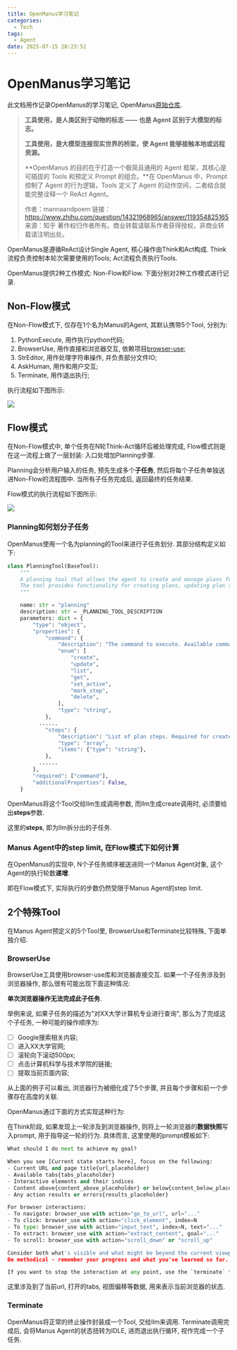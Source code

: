 ```yaml
---
title: OpenManus学习笔记
categories:
  - Tech
tags:
  - Agent
date: 2025-07-15 20:23:51
---
```



# OpenManus学习笔记

此文档用作记录OpenManus的学习笔记, OpenManus[原始仓库](https://github.com/FoundationAgents/OpenManus).

> **工具使用，是人类区别于动物的标志 —— 也是 Agent 区别于大模型的标志。**
>
> **工具使用，是大模型连接现实世界的桥梁，使 Agent 能够接触本地或远程资源。**
>
> **OpenManus 的目的在于打造一个极简且通用的 Agent 框架，其核心是可插拔的 Tools 和预定义 Prompt 的组合。**在 OpenManus 中，Prompt 控制了 Agent 的行为逻辑，Tools 定义了 Agent 的动作空间，二者结合就能完整诠释一个 ReAct Agent。
>
> 作者：mannaandpoem
> 链接：https://www.zhihu.com/question/14321968965/answer/119354825165
> 来源：知乎
> 著作权归作者所有。商业转载请联系作者获得授权，非商业转载请注明出处。



OpenManus是遵循ReAct设计Single Agent, 核心操作由Think和Act构成. Think流程负责控制本轮次需要使用的Tools; Act流程负责执行Tools.


OpenManus提供2种工作模式: Non-Flow和Flow. 下面分别对2种工作模式进行记录.

## Non-Flow模式

在Non-Flow模式下, 仅存在1个名为Manus的Agent, 其默认携带5个Tool, 分别为:

1. PythonExecute, 用作执行python代码;
2. BrowserUse, 用作直接和浏览器交互, 依赖项目[browser-use](https://github.com/browser-use/browser-use);
3. StrEditor, 用作处理字符串操作, 并负责部分文件IO;
4. AskHuman, 用作和用户交互;
5. Terminate, 用作退出执行;



执行流程如下图所示:



![](non_flow_graph.excalidraw.svg)

## Flow模式

在Non-Flow模式中, 单个任务在N轮Think-Act循环后被处理完成, Flow模式则是在这一流程上做了一层封装: 入口处增加Planning步骤.

Planning会分析用户输入的任务, 预先生成多个**子任务**, 然后将每个子任务单独送进Non-Flow的流程图中. 当所有子任务完成后, 返回最终的任务结果.

Flow模式的执行流程如下图所示:

![](flow_graph.excalidraw.svg)

### Planning如何划分子任务

OpenManus使用一个名为planning的Tool来进行子任务划分. 其部分结构定义如下:
``` python
class PlanningTool(BaseTool):
    """
    A planning tool that allows the agent to create and manage plans for solving complex tasks.
    The tool provides functionality for creating plans, updating plan steps, and tracking progress.
    """

    name: str = "planning"
    description: str = _PLANNING_TOOL_DESCRIPTION
    parameters: dict = {
        "type": "object",
        "properties": {
            "command": {
                "description": "The command to execute. Available commands: create, update, list, get, set_active, mark_step, delete.",
                "enum": [
                    "create",
                    "update",
                    "list",
                    "get",
                    "set_active",
                    "mark_step",
                    "delete",
                ],
                "type": "string",
            },
          ......
            "steps": {
                "description": "List of plan steps. Required for create command, optional for update command.",
                "type": "array",
                "items": {"type": "string"},
            },
          ......
        },
        "required": ["command"],
        "additionalProperties": False,
    }
```

OpenManus将这个Tool交给llm生成调用参数, 而llm生成create调用时, 必须要给出**steps**参数. 

这里的**steps**, 即为llm拆分出的子任务.



### Manus Agent中的step limit, 在Flow模式下如何计算

在OpenManus的实现中, N个子任务顺序被送进同一个Manus Agent对象, 这个Agent的执行轮数**递增**.

即在Flow模式下, 实际执行的步数仍然受限于Manus Agent的step limit.



## 2个特殊Tool

在Manus Agent预定义的5个Tool里, BrowserUse和Terminate比较特殊, 下面单独介绍.

### BrowserUse

BrowserUse工具使用browser-use库和浏览器直接交互. 如果一个子任务涉及到浏览器操作, 那么很有可能出现下面这种情况: 

**单次浏览器操作无法完成此子任务**.

举例来说, 如果子任务的描述为"对XX大学计算机专业进行查询", 那么为了完成这个子任务, 一种可能的操作顺序为:

- [ ] Google搜索相关内容;
- [ ] 进入XX大学官网;
- [ ] 滚轮向下滚动500px;
- [ ] 点击计算机科学与技术学院的链接;
- [ ] 提取当前页面内容;

从上面的例子可以看出, 浏览器行为被细化成了5个步骤, 并且每个步骤和前一个步骤存在高度的关联. 

OpenManus通过下面的方式实现这种行为:

在Think阶段, 如果发现上一轮涉及到浏览器操作, 则将上一轮浏览器的**数据快照**写入prompt, 用于指导这一轮的行为. 具体而言, 这里使用的prompt模板如下:

``` python
What should I do next to achieve my goal?

When you see [Current state starts here], focus on the following:
- Current URL and page title{url_placeholder}
- Available tabs{tabs_placeholder}
- Interactive elements and their indices
- Content above{content_above_placeholder} or below{content_below_placeholder} the viewport (if indicated)
- Any action results or errors{results_placeholder}

For browser interactions:
- To navigate: browser_use with action="go_to_url", url="..."
- To click: browser_use with action="click_element", index=N
- To type: browser_use with action="input_text", index=N, text="..."
- To extract: browser_use with action="extract_content", goal="..."
- To scroll: browser_use with action="scroll_down" or "scroll_up"

Consider both what's visible and what might be beyond the current viewport.
Be methodical - remember your progress and what you've learned so far.

If you want to stop the interaction at any point, use the `terminate` tool/function call.
```

这里涉及到了当前url, 打开的tabs, 视图偏移等数据, 用来表示当前浏览器的状态.



### Terminate

OpenManus将正常的终止操作封装成一个Tool, 交给llm来调用. Terminate调用完成后, 会将Manus Agent的状态扭转为IDLE, 进而退出执行循环, 视作完成一个子任务.
